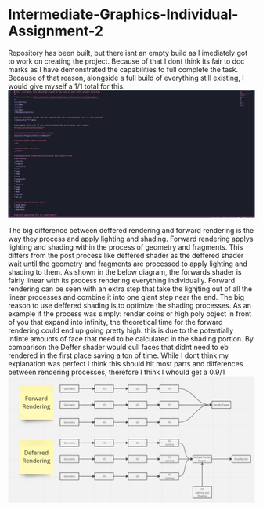 # Intermediate-Graphics-Individual-Assignment-2

Repository has been built, but there isnt an empty build as I imediately got to work on creating the project. Because of that I dont think its fair to doc marks as I have demonstrated the capabilities to full complete the task. Because of that reason, alongside a full build of everything still existing, I would give myself a 1/1 total for this.
![Alt text](gitignore.PNG "gitignore")

The big difference between deffered rendering and forward rendering is the way they process and apply lighting and shading. Forward rendering applys lighting and shading within the process of geometry and fragments. This differs from the post process like deffered shader as the deffered shader wait until the geometry and fragments are processed to apply lighting and shading to them. As shown in the below diagram, the forwards shader is fairly linear with its process rendering everything individually. Forward rendering can be seen with an extra step that take the lighjting out of all the linear processes and combine it into one giant step near the end.  The big reason to use deffered shading is to optimize the shading processes. As an example if the process was simply: render coins or high poly object in front of you that expand into infinity, the theoretical time for the forward rendering could end up going pretty high. this is due to the potentially infinte amounts of face that need to be calculated in the shading portion. By comparison the Deffer shader would cull faces that didnt need to eb rendered in the first place saving a ton of time. While I dont think my explanation was perfect I think this should hit most parts and differences between rendering processes, therefore I think I whould get a 0.9/1
![Alt text](DandFrendering.PNG "gitignore")


